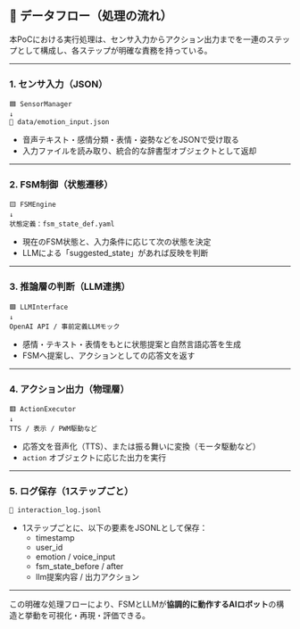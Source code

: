 ## 🔁 データフロー（処理の流れ）

本PoCにおける実行処理は、センサ入力からアクション出力までを一連のステップとして構成し、各ステップが明確な責務を持っている。

---

### 1. センサ入力（JSON）

```text
🟦 SensorManager  
↓  
📄 data/emotion_input.json  
```

- 音声テキスト・感情分類・表情・姿勢などをJSONで受け取る  
- 入力ファイルを読み取り、統合的な辞書型オブジェクトとして返却  

---

### 2. FSM制御（状態遷移）

```text
🟨 FSMEngine  
↓  
状態定義：fsm_state_def.yaml  
```

- 現在のFSM状態と、入力条件に応じて次の状態を決定  
- LLMによる「suggested_state」があれば反映を判断  

---

### 3. 推論層の判断（LLM連携）

```text
🟩 LLMInterface  
↓  
OpenAI API / 事前定義LLMモック  
```

- 感情・テキスト・表情をもとに状態提案と自然言語応答を生成  
- FSMへ提案し、アクションとしての応答文を返す  

---

### 4. アクション出力（物理層）

```text
🟥 ActionExecutor  
↓  
TTS / 表示 / PWM駆動など  
```

- 応答文を音声化（TTS）、または振る舞いに変換（モータ駆動など）  
- `action` オブジェクトに応じた出力を実行  

---

### 5. ログ保存（1ステップごと）

```text
📝 interaction_log.jsonl  
```

- 1ステップごとに、以下の要素をJSONLとして保存：  
  - timestamp  
  - user_id  
  - emotion / voice_input  
  - fsm_state_before / after  
  - llm提案内容 / 出力アクション  

---

この明確な処理フローにより、FSMとLLMが**協調的に動作するAIロボット**の構造と挙動を可視化・再現・評価できる。
